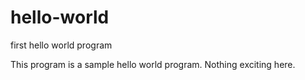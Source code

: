 # hello-world
first hello world program

This program is a sample hello world program. Nothing exciting here.
